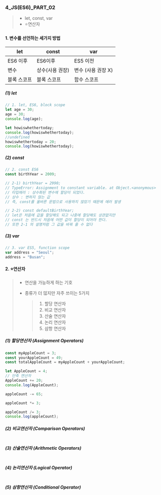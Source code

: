 ### 4_JS(ES6)_PART_02

> * let, const, var
> * ⭐연산자



#### 1. 변수를 선언하는 세가지 방법 

| let         | const           | var                |
| ----------- | --------------- | ------------------ |
| ES6 이후    | ES6이후         | ES5 이전           |
| 변수        | 상수(사용 권장) | 변수 (사용 권장 X) |
| 블록 스코프 | 블록 스코프     | 함수 스코프        |



##### (1) let

```js
// 1. let, ES6, block scope
let age = 30;
age = 30;
console.log(age);

let howiswhethertoday;
console.log(howiswhethertoday);
//undefined
howiswhethertoday = 20;
console.log(howiswhethertoday);
```



##### (2) const

```js
// 2. const ES6
const birthYear = 2009;

// 2-1) birthYear = 2990;
// TypeError: Assignment to constant variable. at Object.<anonymous>
// 타입에러 : 상수화된 변수에 할당이 되었다.
// 상수 : 변하지 않는 값
// 즉, const를 올바른 문법으로 사용하지 않았기 때문에 에러 발생

// 2-2) const defaultBirthYear;
// let은 처음에 값을 할당해도 되고 나중에 할당해도 상관없지만
// const 는 반드시 처음에 어떤 값이 할당이 되어야 한다.
// 또한 2-1 의 설명처럼 그 값을 바꿔 줄 수 없다
```



##### (3) var

```js
// 3. var ES5, function scope
var address = "Seoul";
address = "Busan";
```



#### 2. ⭐연산자 

> * 연산을 가능하게 하는 기호 
>
> * 종류가 더 많지만 자주 쓰이는 5가지 
>
>   > 1. 할당 연산자 
>   > 2. 비교 연산자 
>   > 3. 산술 연산자 
>   > 4. 논리 연산자 
>   > 5. 삼항 연산자 

##### (1) 할당연산자 (Assignment Operators)

```javascript
const myAppleCount = 3;
const yourAppleCount = 49;
const totalAppleCount = myAppleCount + yourAppleCount;

let AppleCount = 4;
// 단축 연산자 
AppleCount += 20;
console.log(AppleCount);

appleCount -= 65;

appleCount *= 3;

appleCount /= 3;
console.log(appleCount);
```



##### (2) 비교연산자 (Comparison Operators)

```javascript

```



##### (3) 산술연산자 (Arithmetic Operators)

```javascript

```



##### (4) 논리연산자 (Logical Operator)

```javascript

```



##### (5) 삼항연산자 (Conditional Operator)

```javascript

```

